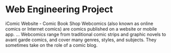 # Web Engineering Project 
iComic Website - Comic Book Shop
Webcomics (also known as online comics or Internet comics) are comics published on a website or mobile app. ... Webcomics range from traditional comic strips and graphic novels to avant garde comics, and cover many genres, styles, and subjects. They sometimes take on the role of a comic blog.
